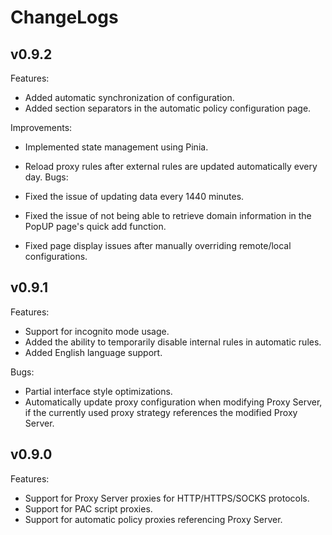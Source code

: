 # ChangeLogs

## v0.9.2

Features:

- Added automatic synchronization of configuration.
- Added section separators in the automatic policy configuration page.

Improvements:

- Implemented state management using Pinia.
- Reload proxy rules after external rules are updated automatically every day.
  Bugs:

- Fixed the issue of updating data every 1440 minutes.
- Fixed the issue of not being able to retrieve domain information in the PopUP page's quick add function.
- Fixed page display issues after manually overriding remote/local configurations.

## v0.9.1

Features:

- Support for incognito mode usage.
- Added the ability to temporarily disable internal rules in automatic rules.
- Added English language support.

Bugs:

- Partial interface style optimizations.
- Automatically update proxy configuration when modifying Proxy Server, if the currently used proxy strategy references the modified Proxy Server.

## v0.9.0

Features:

- Support for Proxy Server proxies for HTTP/HTTPS/SOCKS protocols.
- Support for PAC script proxies.
- Support for automatic policy proxies referencing Proxy Server.
